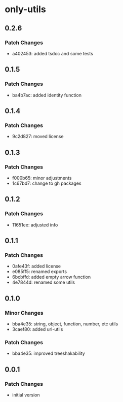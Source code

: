 # only-utils

## 0.2.6

### Patch Changes

- a402453: added tsdoc and some tests

## 0.1.5

### Patch Changes

- ba4b7ac: added identity function

## 0.1.4

### Patch Changes

- 9c2d827: moved license

## 0.1.3

### Patch Changes

- f000b65: minor adjustments
- 1c67bd7: change to gh packages

## 0.1.2

### Patch Changes

- 11651ee: adjusted info

## 0.1.1

### Patch Changes

- 0afe43f: added license
- e085ff5: renamed exports
- 6bcbffd: added empty arrow function
- 4e7844d: renamed some utils

## 0.1.0

### Minor Changes

- bba4e35: string, object, function, number, etc utils
- 3caef80: added url-utils

### Patch Changes

- bba4e35: improved treeshakability

## 0.0.1

### Patch Changes

- initial version
